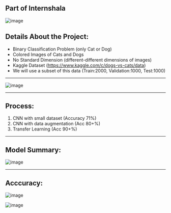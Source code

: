 
## Part of Internshala 

![image](https://github.com/Pramod2021-24IT/DL-Projects/assets/95674009/7d97ec73-f15c-4cae-a3b9-c42595517127)

## Details About the Project:
* Binary Classification Problem (only Cat or Dog)
* Colored Images of Cats and Dogs
* No Standard Dimension (different-different dimensions of images)
* Kaggle Dataset (https://www.kaggle.com/c/dogs-vs-cats/data)
* We will use a subset of this data
  (Train:2000, Validation:1000, Test:1000)
-------------------------------------
![image](https://github.com/Pramod2021-24IT/DL-Projects/assets/95674009/1346dad1-53de-4092-ae42-baffefeca899)

-----------------------------------------------------------------
## Process:
1. CNN with small dataset (Accuracy 71%)
2. CNN with data augmentation (Acc 80+%)
3. Transfer Learning (Acc 90+%)

---------------------------------------------------
## Model Summary:

![image](https://github.com/Pramod2021-24IT/DL-Projects/assets/95674009/efa7b595-5a88-4f3d-874e-33283605d145)

---------------------------------------------------------
## Acccuracy:

![image](https://github.com/Pramod2021-24IT/DL-Projects/assets/95674009/42c068a2-b6bc-4990-a267-d44902451ad7)

![image](https://github.com/Pramod2021-24IT/DL-Projects/assets/95674009/484f0f81-6e71-413e-9c8f-03d02a4d1ee8)

